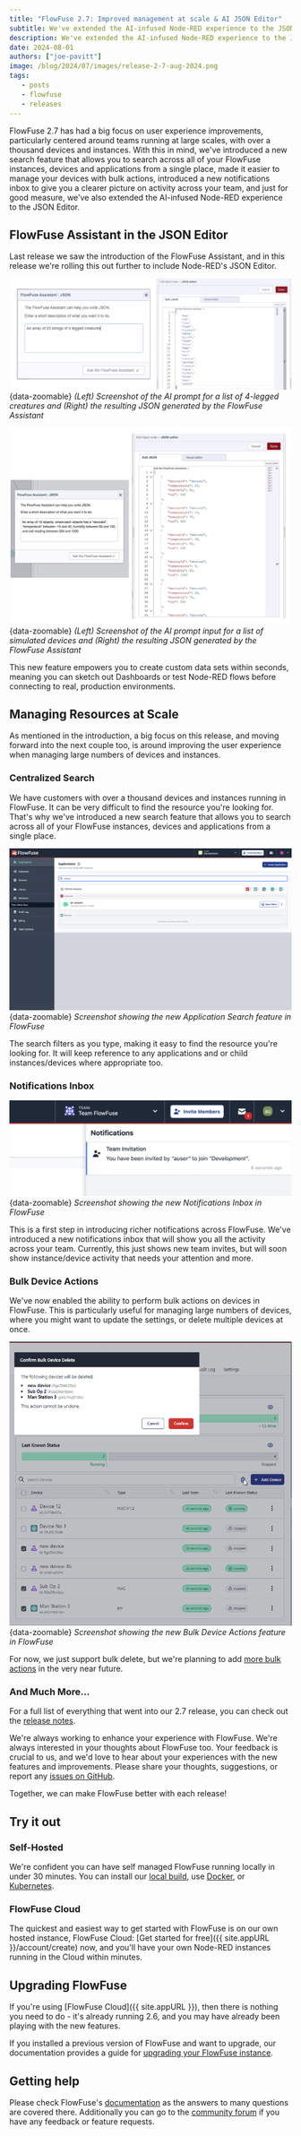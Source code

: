 ```yaml
---
title: "FlowFuse 2.7: Improved management at scale & AI JSON Editor"
subtitle: We've extended the AI-infused Node-RED experience to the JSON Editor, plus improvements to managing and searching your resources on FlowFuse.
description: We've extended the AI-infused Node-RED experience to the JSON Editor, plus improvements to managing and searching your resources on FlowFuse
date: 2024-08-01
authors: ["joe-pavitt"]
image: /blog/2024/07/images/release-2-7-aug-2024.png
tags:
   - posts
   - flowfuse
   - releases
---
```


FlowFuse 2.7 has had a big focus on user experience improvements, particularly centered around teams running at large scales, with over a thousand devices and instances. With this in mind, we've introduced a new search feature that allows you to search across all of your FlowFuse instances, devices and applications from a single place, made it easier to manage your devices with bulk actions, introduced a new notifications inbox to give you a clearer picture on activity across your team, and just for good measure, we've also extended the AI-infused Node-RED experience to the JSON Editor.

<!--more-->

## FlowFuse Assistant in the JSON Editor

Last release we saw the introduction of the FlowFuse Assistant, and in this release we're rolling this out further to include Node-RED's JSON Editor. 

![(Left) Screenshot of the AI prompt for a list of 4-legged creatures and (Right) the resulting JSON generated by the FlowFuse Assistant](./images/ask-assistant-json.png){data-zoomable}
_(Left) Screenshot of the AI prompt for a list of 4-legged creatures and (Right) the resulting JSON generated by the FlowFuse Assistant_

![(Left) Screenshot of the AI prompt input for a list of simulated devices and (Right) the resulting JSON generated by the FlowFuse Assistant](./images/ask-assistant-json-2.jpg){data-zoomable}
_(Left) Screenshot of the AI prompt input for a list of simulated devices and (Right) the resulting JSON generated by the FlowFuse Assistant_

This new feature empowers you to create custom data sets within seconds, meaning you can sketch out Dashboards or test Node-RED flows before connecting to real, production environments.

## Managing Resources at Scale

As mentioned in the introduction, a big focus on this release, and moving forward into the next couple too, is around improving the user experience when managing large numbers of devices and instances.

### Centralized Search

We have customers with over a thousand devices and instances running in FlowFuse. It can be very difficult to find the resource you're looking for. That's why we've introduced a new search feature that allows you to search across all of your FlowFuse instances, devices and applications from a single place.

![Screenshot showing the new Application Search feature in FlowFuse](../../../changelog/2024/07/images/applications-search.png){data-zoomable}
_Screenshot showing the new Application Search feature in FlowFuse_

The search filters as you type, making it easy to find the resource you're looking for. It will keep reference to any applications and or child instances/devices where appropriate too.

### Notifications Inbox

![Screenshot showing the new Notifications Inbox in FlowFuse](../../../changelog/2024/07/images/notifications-inbox.png){data-zoomable}
_Screenshot showing the new Notifications Inbox in FlowFuse_

This is a first step in introducing richer notifications across FlowFuse. We've introduced a new notifications inbox that will show you all the activity across your team. Currently, this just shows new team invites, but will soon show instance/device activity that needs your attention and more.

### Bulk Device Actions

We've now enabled the ability to perform bulk actions on devices in FlowFuse. This is particularly useful for managing large numbers of devices, where you might want to update the settings, or delete multiple devices at once.

![Screenshot showing the new Bulk Device Actions feature in FlowFuse](../../../changelog/2024/07/images/bulk-delete-1.png){data-zoomable}
_Screenshot showing the new Bulk Device Actions feature in FlowFuse_

For now, we just support bulk delete, but we're planning to add [more bulk actions](https://github.com/FlowFuse/flowfuse/issues/2381) in the very near future.


### And Much More...

For a full list of everything that went into our 2.7 release, you can check out the [release notes](https://github.com/FlowFuse/flowfuse/releases/tag/v2.7.0).

We're always working to enhance your experience with FlowFuse. We're always interested in your thoughts about FlowFuse too. Your feedback is crucial to us, and we'd love to hear about your experiences with the new features and improvements. Please share your thoughts, suggestions, or report any [issues on GitHub](https://github.com/FlowFuse/flowfuse/issues/new/choose). 

Together, we can make FlowFuse better with each release!

## Try it out

### Self-Hosted

We're confident you can have self managed FlowFuse running locally in under 30 minutes. You can install our [local build](/docs/install/local/), use [Docker](/docs/install/docker/), or [Kubernetes](/docs/install/kubernetes/).

### FlowFuse Cloud

The quickest and easiest way to get started with FlowFuse is on our own hosted instance, FlowFuse Cloud: [Get started for free]({{ site.appURL }}/account/create) now, and you'll have your own Node-RED instances running in the Cloud within minutes.

## Upgrading FlowFuse

If you're using [FlowFuse Cloud]({{ site.appURL }}), then there is nothing you need to do - it's already running 2.6, and you may have already been playing with the new features.

If you installed a previous version of FlowFuse and want to upgrade, our documentation provides a
guide for [upgrading your FlowFuse instance](/docs/upgrade/).

## Getting help

Please check FlowFuse's [documentation](/docs/) as the answers to many questions are covered there. Additionally you can go to the [community forum](https://discourse.nodered.org/c/vendors/flowfuse/24) if you have
any feedback or feature requests.
